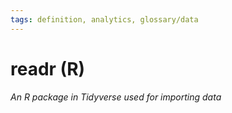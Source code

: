 ```yaml
---
tags: definition, analytics, glossary/data
---
```

#  readr (R)
*An R package in Tidyverse used for importing data*
